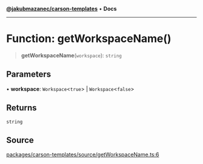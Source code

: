 [**@jakubmazanec/carson-templates**](../README.md) • **Docs**

---

# Function: getWorkspaceName()

> **getWorkspaceName**(`workspace`): `string`

## Parameters

• **workspace**: `Workspace`\<`true`\> \| `Workspace`\<`false`\>

## Returns

`string`

## Source

[packages/carson-templates/source/getWorkspaceName.ts:6](https://github.com/jakubmazanec/js-tools/blob/d8fb2f4f9576baa170e480eea0b247af3afdcd86/packages/carson-templates/source/getWorkspaceName.ts#L6)
